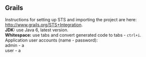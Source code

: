 ## Grails
Instructions for setting up STS and importing the project are here: <http://www.grails.org/STS+Integration>.  
**JDK:** use Java 6, latest version.  
**Whitespace:** use tabs and convert generated code to tabs - `ctrl+i`.  
Application user accounts (name - password):  
admin - a  
user - a